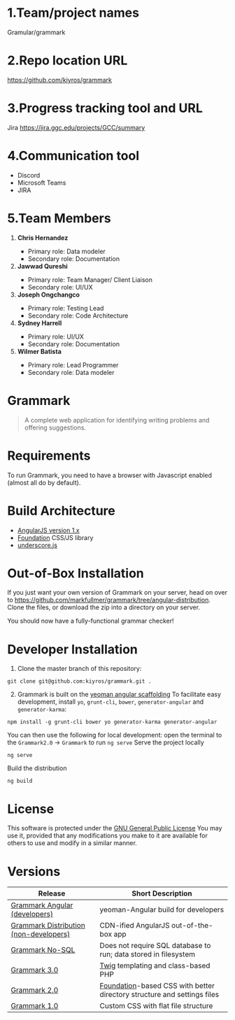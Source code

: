 # 1.Team/project names
  Gramular/grammark

# 2.Repo location URL
  https://github.com/kiyros/grammark

# 3.Progress tracking tool and URL
  Jira
  https://jira.ggc.edu/projects/GCC/summary
  
# 4.Communication tool
- Discord
- Microsoft Teams
- JIRA

# 5.Team Members
<ol>
  <li> <b>Chris Hernandez</b> </li>
    <ul type="square">
    <li> Primary role: Data modeler </li>
    <li> Secondary role: Documentation</li>
    </ul>
  <li> <b>Jawwad Qureshi </b> </li>
    <ul type="square">
    <li> Primary role: Team Manager/ Client Liaison </li>
    <li>Secondary role: UI/UX</li>
    </ul>
 <li>  <b>Joseph Ongchangco</b></li>
  <ul type="square">
    <li>Primary role: Testing Lead </li>
    <li>Secondary role: Code Architecture </li>
  </ul>
  <li> <b>Sydney Harrell</b></li>
  <ul type="square">
    <li>Primary role: UI/UX </li>
    <li>Secondary role: Documentation </li>
    </ul>
  <li> <b>Wilmer Batista</b></li>
  <ul type="square">
    <li>Primary role: Lead Programmer </li>
    <li>Secondary role: Data modeler </li>
    </ul>
</ol>

Grammark
========
> A complete web application for identifying writing problems and offering suggestions.


Requirements
============
To run Grammark, you need to have a browser with Javascript enabled (almost all do by default).

Build Architecture
============
- [AngularJS version 1.x](https://angularjs.org/)
- [Foundation](http://foundation.zurb.com/) CSS/JS library
- [underscore.js](http://underscorejs.org/)

Out-of-Box Installation
=======================
If you just want your own version of Grammark on your server, head on over to https://github.com/markfullmer/grammark/tree/angular-distribution.
Clone the files, or download the zip into a directory on your server.

You should now have a fully-functional grammar checker!

Developer Installation
======================
1. Clone the master branch of this repository:
```
git clone git@github.com:kiyros/grammark.git .
```
2. Grammark is built on the [yeoman angular scaffolding](https://github.com/yeoman/generator-angular)
To facilitate easy development, install `yo`, `grunt-cli`, `bower`, `generator-angular` and `generator-karma`:
```
npm install -g grunt-cli bower yo generator-karma generator-angular
```
You can then use the following for local development:
open the terminal to the `Grammark2.0` -> `Grammark` to run `ng serve`
Serve the project locally
```
ng serve
```
Build the distribution
```
ng build
```

License
=======
This software is protected under the [GNU General Public License](http://www.gnu.org/licenses/gpl.html)
You may use it, provided that any modifications you make to it are available for
others to use and modify in a similar manner.

Versions
========
Release       | Short Description
------------- | -------------
[Grammark Angular (developers)](https://github.com/markfullmer/grammark)  | yeoman-Angular build for developers
[Grammark Distribution (non-developers)](https://github.com/markfullmer/grammark/tree/angular-distribution)  | CDN-ified AngularJS out-of-the-box app
[Grammark No-SQL](https://github.com/markfullmer/grammark/tree/No-SQL)  | Does not require SQL database to run; data stored in filesystem
[Grammark 3.0](https://github.com/markfullmer/grammark/tree/Version-3)  | [Twig](http://twig.sensiolabs.org/) templating and class-based PHP
[Grammark 2.0](https://github.com/markfullmer/grammark/tree/Version-2)  | [Foundation](http://foundation.zurb.com/)-based CSS with better directory structure and settings files
[Grammark 1.0](https://github.com/markfullmer/grammark/tree/Version-1)  | Custom CSS with flat file structure

